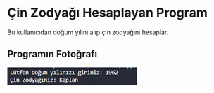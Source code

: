 # Çin Zodyağı Hesaplayan Program
Bu kullanıcıdan doğum yılını alıp çin zodyağını hesaplar.

## Programın Fotoğrafı
![program](images/program.png)